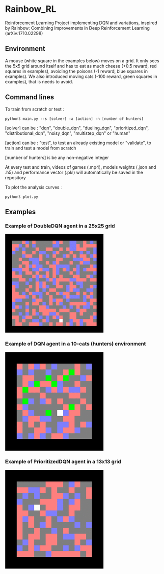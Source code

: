 # Rainbow_RL
Reinforcement Learning Project implementing DQN and variations, inspired by
Rainbow: Combining Improvements in Deep Reinforcement Learning ‎(arXiv:1710.02298)

## Environment

A mouse (white square in the examples below) moves on a grid. It only sees the
5x5 grid around itself and has to eat as much cheese (+0.5 reward, red squares in examples),
avoiding the poisons (-1 reward, blue squares in examples).
We also introduced moving cats (-100 reward, green squares in examples), that is needs to avoid.


## Command lines
To train from scratch or test :
```shell
python3 main.py --s [solver] -a [action] -n [number of hunters]
```

[solver] can be : "dqn", "double_dqn", "dueling_dqn", "prioritized_dqn", "distributional_dqn", "noisy_dqn", "multistep_dqn" or "human"

[action] can be : "test", to test an already existing model or "validate", to train and test a model from scratch

[number of hunters] is be any non-negative integer


At every test and train, videos of games (.mp4), models weights (.json and .h5) and performance vector (.pkl) will automatically be saved in the repository

To plot the analysis curves :
```shell
python3 plot.py
```

## Examples

### Example of DoubleDQN agent in a 25x25 grid

![](gif/double_dqn9.gif)

### Example of DQN agent in a 10-cats (hunters) environment

![](gif/dqn180.gif)

### Example of PrioritizedDQN agent in a 13x13 grid

![](gif/prioritized_dqn190.gif)
